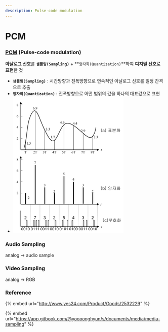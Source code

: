 ```yaml
---
description: Pulse-code modulation
---
```


# PCM

### [PCM](https://en.wikipedia.org/wiki/Pulse-code_modulation) \(Pulse-code modulation\)

**아날로그 신호**를  **`샘플링(Sampling)`** + **`양자화(Quantization)`**하여 **디지털 신호로 표현**한 것

* **`샘플링(Sampling)`** : 시간방향과 진폭방향으로 연속적인 아날로그 신호를 일정 간격으로 추출
* **`양자화(Quantization)`** : 진폭방향으로 어떤 범위의 값을 하나의 대표값으로 표현
* ![](../../../.gitbook/assets/image%20%2817%29.png) 

### 

### Audio Sampling

analog -&gt; audio sample

### 

### Video Sampling 

analog -&gt; RGB

### 

### Reference

{% embed url="http://www.yes24.com/Product/Goods/2532229" %}

{% embed url="https://app.gitbook.com/@yoooonghyun/s/documents/media/media-sampling" %}





